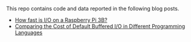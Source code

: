 This repo contains code and data reported in the following blog posts.
  - [How fast is I/O on a Raspberry Pi 3B?]()
  - [Comparing the Cost of Default Buffered I/O in Different Programming Languages]()
